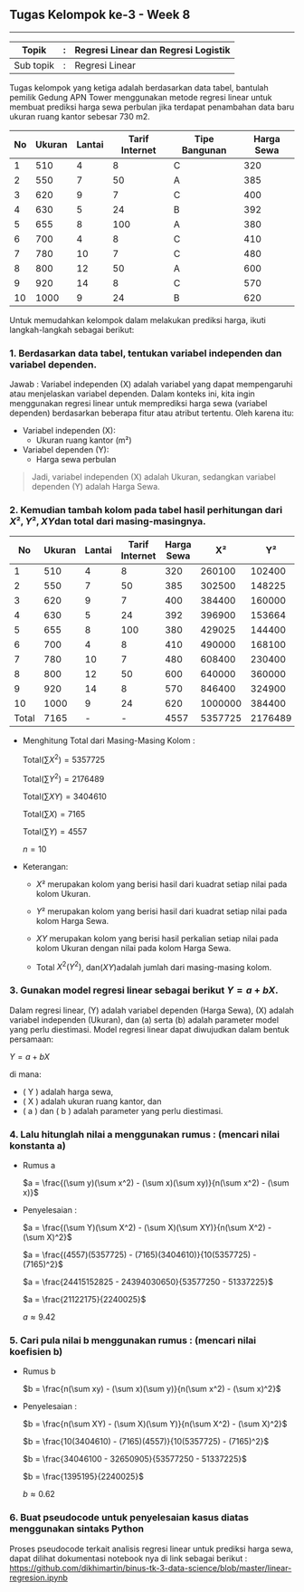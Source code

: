 ## **Tugas Kelompok ke-3 - Week 8**

------

| Topik     | :    | Regresi Linear dan Regresi Logistik |
| --------- | ---- | ----------------------------------- |
| Sub topik | :    | Regresi Linear                      |



Tugas kelompok yang ketiga adalah berdasarkan data tabel, bantulah pemilik Gedung APN Tower menggunakan metode regresi linear untuk membuat prediksi harga sewa perbulan jika terdapat penambahan data baru ukuran ruang kantor sebesar 730 m2. 

| No   | Ukuran | Lantai | Tarif Internet | Tipe Bangunan | Harga Sewa |
| ---- | ------ | ------ | -------------- | ------------- | ---------- |
| 1    | 510    | 4      | 8              | C             | 320        |
| 2    | 550    | 7      | 50             | A             | 385        |
| 3    | 620    | 9      | 7              | C             | 400        |
| 4    | 630    | 5      | 24             | B             | 392        |
| 5    | 655    | 8      | 100            | A             | 380        |
| 6    | 700    | 4      | 8              | C             | 410        |
| 7    | 780    | 10     | 7              | C             | 480        |
| 8    | 800    | 12     | 50             | A             | 600        |
| 9    | 920    | 14     | 8              | C             | 570        |
| 10   | 1000   | 9      | 24             | B             | 620        |

Untuk memudahkan kelompok dalam melakukan prediksi harga, ikuti langkah-langkah sebagai berikut:

### 1. Berdasarkan data tabel, tentukan variabel independen dan variabel dependen.

Jawab : 
Variabel independen (X) adalah variabel yang dapat mempengaruhi atau menjelaskan variabel dependen. Dalam konteks ini, kita ingin menggunakan regresi linear untuk memprediksi harga sewa (variabel dependen) berdasarkan beberapa fitur atau atribut tertentu. Oleh karena itu:

- Variabel independen (X):
  - Ukuran ruang kantor  (m²)
- Variabel dependen (Y):
  - Harga sewa perbulan

> Jadi, variabel independen (X) adalah Ukuran, sedangkan variabel dependen (Y) adalah Harga Sewa.

### 2. Kemudian tambah kolom pada tabel hasil perhitungan dari $X², Y², XY$dan total dari masing-masingnya.

| No    | Ukuran | Lantai | Tarif Internet | Harga Sewa | X²      | Y²      | XY      |
| ----- | ------ | ------ | -------------- | ---------- | ------- | ------- | ------- |
| 1     | 510    | 4      | 8              | 320        | 260100  | 102400  | 163200  |
| 2     | 550    | 7      | 50             | 385        | 302500  | 148225  | 211750  |
| 3     | 620    | 9      | 7              | 400        | 384400  | 160000  | 248000  |
| 4     | 630    | 5      | 24             | 392        | 396900  | 153664  | 246960  |
| 5     | 655    | 8      | 100            | 380        | 429025  | 144400  | 248900  |
| 6     | 700    | 4      | 8              | 410        | 490000  | 168100  | 287000  |
| 7     | 780    | 10     | 7              | 480        | 608400  | 230400  | 374400  |
| 8     | 800    | 12     | 50             | 600        | 640000  | 360000  | 480000  |
| 9     | 920    | 14     | 8              | 570        | 846400  | 324900  | 524400  |
| 10    | 1000   | 9      | 24             | 620        | 1000000 | 384400  | 620000  |
| Total | 7165   | -      | -              | 4557       | 5357725 | 2176489 | 3404610 |

- Menghitung Total dari Masing-Masing Kolom : 

  $\text{Total}(\sum X^2) = 5357725$

  $\text{Total}(\sum Y^2) = 2176489$

  $\text{Total}(\sum XY) = 3404610$

  $\text{Total}(\sum X) = 7165$

  $\text{Total}(\sum Y) = 4557$

  $n = 10$

- Keterangan:

  - $X²$ merupakan kolom yang berisi hasil dari kuadrat setiap nilai pada kolom Ukuran.

  - $Y²$ merupakan kolom yang berisi hasil dari kuadrat setiap nilai pada kolom Harga Sewa.

  - $XY$ merupakan kolom yang berisi hasil perkalian setiap nilai pada kolom Ukuran dengan nilai pada kolom Harga Sewa.

  - Total $X^2$$(Y^2)$, dan$(XY)$adalah jumlah dari masing-masing kolom.
    


### 3. Gunakan model regresi linear sebagai berikut $Y = a + bX.$

Dalam regresi linear, \(Y\) adalah variabel dependen (Harga Sewa), \(X\) adalah variabel independen (Ukuran), dan \(a\) serta \(b\) adalah parameter model yang perlu diestimasi. Model regresi linear dapat diwujudkan dalam bentuk persamaan:

$Y = a + bX$

di mana:

- \( Y \) adalah harga sewa,
- \( X \) adalah ukuran ruang kantor, dan
- \( a \) dan \( b \) adalah parameter yang perlu diestimasi.

### 4. Lalu hitunglah nilai a menggunakan rumus  : (mencari nilai konstanta a)
- Rumus a

   $a = \frac{(\sum y)(\sum x^2) - (\sum x)(\sum xy)}{n(\sum x^2) - (\sum x)}$


- Penyelesaian : 

  $a = \frac{(\sum Y)(\sum X^2) - (\sum X)(\sum XY)}{n(\sum X^2) - (\sum X)^2}$

  $a = \frac{(4557)(5357725) - (7165)(3404610)}{10(5357725) - (7165)^2}$

  $a = \frac{24415152825 - 24394030650}{53577250 - 51337225}$

  $a = \frac{21122175}{2240025}$

  $a \approx 9.42$


### 5. Cari pula nilai b menggunakan rumus : (mencari nilai koefisien b)

- Rumus b

   $b = \frac{n(\sum xy) - (\sum x)(\sum y)}{n(\sum x^2) - (\sum x)^2}$


- Penyelesaian : 

  $b = \frac{n(\sum XY) - (\sum X)(\sum Y)}{n(\sum X^2) - (\sum X)^2}$

  $b = \frac{10(3404610) - (7165)(4557)}{10(5357725) - (7165)^2}$

  $b = \frac{34046100 - 32650905}{53577250 - 51337225}$

  $b = \frac{1395195}{2240025}$

  $b \approx 0.62$


### 6. Buat **pseudocode** untuk penyelesaian kasus diatas menggunakan sintaks Python

Proses pseudocode terkait analisis regresi linear untuk prediksi harga sewa, dapat dilihat dokumentasi notebook nya di link sebagai berikut : 
https://github.com/dikhimartin/binus-tk-3-data-science/blob/master/linear-regresion.ipynb
